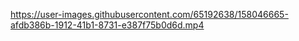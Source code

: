 

https://user-images.githubusercontent.com/65192638/158046665-afdb386b-1912-41b1-8731-e387f75b0d6d.mp4

